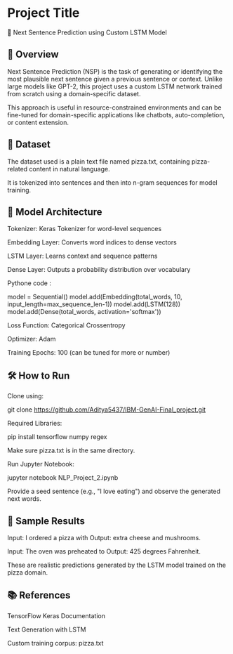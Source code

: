 
# Project Title

🍕 Next Sentence Prediction using Custom LSTM Model


## 📖 Overview

Next Sentence Prediction (NSP) is the task of generating or identifying the most plausible next sentence given a previous sentence or context. Unlike large models like GPT-2, this project uses a custom LSTM network trained from scratch using a domain-specific dataset.

This approach is useful in resource-constrained environments and can be fine-tuned for domain-specific applications like chatbots, auto-completion, or content extension.
## 📂 Dataset

The dataset used is a plain text file named pizza.txt, containing pizza-related content in natural language.

It is tokenized into sentences and then into n-gram sequences for model training.
## 🧠 Model Architecture

Tokenizer: Keras Tokenizer for word-level sequences

Embedding Layer: Converts word indices to dense vectors

LSTM Layer: Learns context and sequence patterns

Dense Layer: Outputs a probability distribution over vocabulary

Pythone code :

model = Sequential()
model.add(Embedding(total_words, 10, input_length=max_sequence_len-1))
model.add(LSTM(128))
model.add(Dense(total_words, activation='softmax'))


Loss Function: Categorical Crossentropy

Optimizer: Adam

Training Epochs: 100 (can be tuned for more or number)
## 🛠️ How to Run

Clone using:

git clone https://github.com/Aditya5437/IBM-GenAI-Final_project.git


Required Libraries:

pip install tensorflow numpy regex


Make sure pizza.txt is in the same directory.

Run Jupyter Notebook:

jupyter notebook NLP_Project_2.ipynb


Provide a seed sentence (e.g., "I love eating") and observe the generated next words.
## 🧪 Sample Results

Input: I ordered a pizza with
Output: extra cheese and mushrooms.

Input: The oven was preheated to
Output: 425 degrees Fahrenheit.

These are realistic predictions generated by the LSTM model trained on the pizza domain.
## 📚 References

TensorFlow Keras Documentation

Text Generation with LSTM

Custom training corpus: pizza.txt
